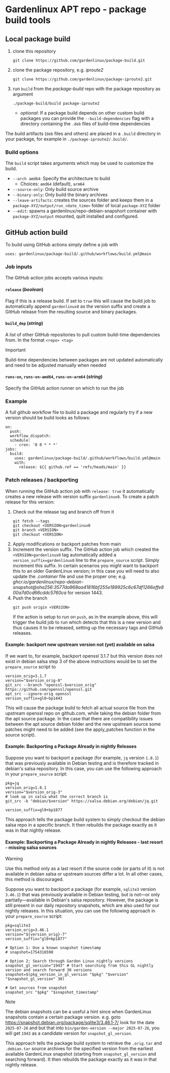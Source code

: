 # Gardenlinux APT repo - package build tools

## Local package build

1. clone this repository
   ```
   git clone https://github.com/gardenlinux/package-build.git
   ```
2. clone the package repository, e.g. *iproute2*
   ```
   git clone https://github.com/gardenlinux/package-iproute2.git
   ```
3. run `build` from the *package-build* repo with the package repository as argument
   ```
   ./package-build/build package-iproute2
   ```
   - *optional*: If a package build depends on other custom build packages you can provide the `--build-dependencies` flag with a directory containing the `.deb` files of build-time dependencies

The build artifacts (`deb` files and others) are placed in a `.build` directory in your package, for example in `./package-iproute2/.build/`.

### Build options

The `build` script takes arguments which may be used to customize the build.

- `--arch amd64`: Specify the architecture to build
   - Choices: `amd64` (default), `arm64` 
- `--source-only`: Only build source archive
- `--binary-only`: Only build the binary archives
- `--leave-artifacts`: creates the sources folder and keeps them in a `package-XYZ/output/run_<date_time>` folder of  local `package-XYZ` folder
- `--edit`: spawns a gardenlinux/repo-debian-snapshort container with `package-XYZ/output` mounted, quilt installed and configured.  

## GitHub action build

To build using GitHub actions simply define a job with

```
uses: gardenlinux/package-build/.github/workflows/build.yml@main
```

### Job inputs

The GitHub action jobs accepts various inputs:

#### `release` (*boolean*)
Flag if this is a release build.
If set to `true` this will cause the build job to automatically append `gardenlinux0` as the version suffix and create a GitHub release from the resulting source and binary packages.

#### `build_dep` (*string*)
A list of other GitHub repositories to pull custom build-time dependencies from. In the format `<repo> <tag>`

> [!Important]
> Build-time dependencies between packages are not updated automatically and need to be adjusted manually when needed

#### `runs-on`, `runs-on-amd64`, `runs-on-arm64` (*string*)
Specify the GitHub action runner on which to run the job

### Example

A full github workflow file to build a package and regularly try if a new version should be build looks as follows:

```
on:
  push:
  workflow_dispatch:
  schedule:
    - cron: '0 0 * * *'
jobs:
  build:
    uses: gardenlinux/package-build/.github/workflows/build.yml@main
    with:
      release: ${{ github.ref == 'refs/heads/main' }}
```

### Patch releases / backporting

When running the GitHub action job with `release: true` it automatically creates a new release with version suffix `gardenlinux0`.
To create a patch release for this version:

1. Check out the release tag and branch off from it
   ```
   git fetch --tags
   git checkout <VERSION>gardenlinux0
   git branch <VERSION>
   git checkout <VERSION>
   ```
2. Apply modifications or backport patches from main
3. Increment the version suffix. The GitHub action job which created the `<VERSION>gardenlinux0` tag automatically added a `version_suffix=gardenlinux0` line to the `prepare_source` script. Simply increment this suffix. In certain scenarios you might want to backport this to an older GardenLinux version; in this case you will need to also update the _.container_ file and use the proper one; e.g. _ghcr.io/gardenlinux/repo-debian-snapshot@sha256:3577da968aa41816bf255e189925c6c67df1266effe800a7d0cd66cddc5760ca_ for version 1443.
4. Push the branch
   ```
   git push origin <VERSION>
   ```
   If the action is setup to run on `push`, as in the example above, this will trigger the build job to run which detects that this is a new version and thus causes it to be released, setting up the necessary tags and GitHub releases.

#### Example: backport new upstream version not (yet) available on salsa

If we want to, for example, backport openssl 3.1.7 but this version does not exist in debian salsa step 3 of the above instructions would be to set the `prepare_source` script to

```
version_orig=3.1.7
version="$version_orig-0"
git_src --branch "openssl-$version_orig" https://github.com/openssl/openssl.git
apt_src --ignore-orig openssl
version_suffix=gl0~bp1443
```

This will cause the package build to fetch all actual source file from the upstream openssl repo on github.com, while taking the debian folder from the apt source package.
In the case that there are compatibility issues between the apt source debian folder and the new upstream source some patches might need to be added (see the apply_patches function in the source script).

#### Example: Backporting a Package Already in nightly Releases

Suppose you want to backport a package (for example, `jq` version `1.8.1`) that was previously available in Debian testing and is therefore tracked in debian's salsa repository. In this case, you can use the following approach in your `prepare_source` script:

```
pkg=jq
version_orig=1.8.1
version="$version_orig-3"
# look up in salsa what the correct branch is
git_src -b "debian/$version" https://salsa.debian.org/debian/jq.git

version_suffix=gl0+bp1877
```

This approach tells the package build system to simply checkout the debian salsa repo in a specific branch. It then rebuilds the package exactly as it was in that nightly release.

#### Example: Backporting a Package Already in nightly Releases - last resort - missing salsa sources

> [!Warning]
> Use this method only as a last resort if the source code (or parts of it) is not available in debian salsa or upstream sources differ a lot.
> In all other cases, this method is discouraged.

Suppose you want to backport a package (for example, `sqlite3` version `3.46.1`) that was previously available in Debian testing, but is not—or only partially—available in Debian's salsa repository. However, the package is still present in our daily repository snapshots, which are also used for our nightly releases. In this situation, you can use the following approach in your `prepare_source` script:

```
pkg=sqlite3
version_orig=3.46.1
version="${version_orig}-7"
version_suffix="gl0+bp1877"

# Option 1: Use a known snapshot timestamp
# snapshot=1754316590

# Option 2: Search through Garden Linux nightly versions
snapshot_gl_version="1943" # Start searching from this GL nightly version and search forward 30 versions
snapshot=$(pkg_version_in_gl_version "$pkg" "$version" "$snapshot_gl_version" 30)

# Get sources from snapshot
snapshot_src "$pkg" "$snapshot_timestamp"
```

> [!Note]
> The debian snapshots can be a useful a hint since when GardenLinux snapshots contain a certain package version.
> e.g. goto https://snapshot.debian.org/package/sqlite3/3.46.1-7/ look for the date `2025-07-26` and but that into
> `bin/garden-version --major 2025-07-26`, you will get `1943` as a candidate version for `snapshot_gl_version`.

This approach tells the package build system to retrieve the `.orig.tar` and `.debian.tar` source archives for the specified version from the earliest available GardenLinux snapshot (starting from `snapshot_gl_version` and searching forward). It then rebuilds the package exactly as it was in that nightly release.
